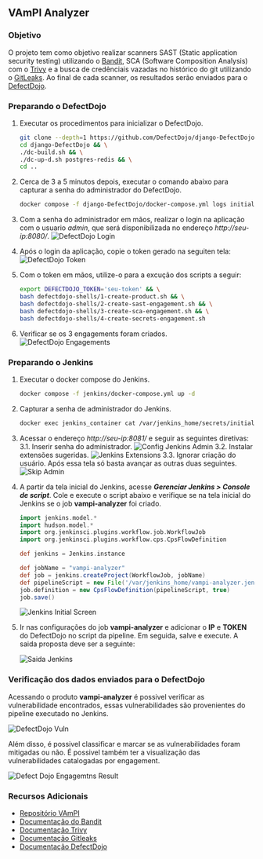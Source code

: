 ## VAmPI Analyzer

### Objetivo
O projeto tem como objetivo realizar scanners SAST (Static application security testing) utilizando o [Bandit](https://bandit.readthedocs.io/en/latest/), SCA (Software Composition Analysis) com o [Trivy](https://trivy.dev/) e a busca de credênciais vazadas no histórico do git utilizando o [GitLeaks](https://gitleaks.io/). Ao final de cada scanner, os resultados serão enviados para o [DefectDojo](https://docs.defectdojo.com/).


### Preparando o DefectDojo

 1. Executar os procedimentos para inicializar o DefectDojo.

    ```bash
    git clone --depth=1 https://github.com/DefectDojo/django-DefectDojo && \
    cd django-DefectDojo && \
    ./dc-build.sh && \
    ./dc-up-d.sh postgres-redis && \
    cd ..
    ```

2. Cerca de 3 a 5 minutos depois, executar o comando abaixo para capturar a senha do administrador do DefectDojo.
    ```bash
    docker compose -f django-DefectDojo/docker-compose.yml logs initializer | grep "Admin password:"
    ```
3. Com a senha do administrador em mãos, realizar o login na aplicação com o usuario *admin*, que será disponibilizada no endereço *http://seu-ip:8080/*.
![DefectDojo Login](/assets/defectdojo-login.png)


4. Após o login da aplicação, copie o token gerado na seguiten tela:
    ![DefectDojo Token](assets/defectdojo-token.png)

5. Com o token em mãos, utilize-o para a excução dos scripts a seguir:
    ```bash
    export DEFECTDOJO_TOKEN='seu-token' && \
    bash defectdojo-shells/1-create-product.sh && \
    bash defectdojo-shells/2-create-sast-engagement.sh && \
    bash defectdojo-shells/3-create-sca-engagement.sh && \
    bash defectdojo-shells/4-create-secrets-engagement.sh
    ```
6. Verificar se os 3 engagements foram criados.
![DefectDojo Engagements](assets/defectdojo-engagements.png)

### Preparando o Jenkins
1. Executar o docker compose do Jenkins.
    ```bash
    docker compose -f jenkins/docker-compose.yml up -d
    ```
2. Capturar a senha de administrador do Jenkins.
    ```bash
    docker exec jenkins_container cat /var/jenkins_home/secrets/initialAdminPassword
    ```
3. Acessar o endereço *http://seu-ip:8081/* e seguir as seguintes diretivas:
3.1. Inserir senha do administrador.
![Config Jenkins Admin](/assets/jenkins-pwd-admin.png)
3.2. Instalar extensões sugeridas.
![Jenkins Extensions](/assets/jenkins-extensions.png)
3.3. Ignorar criação do usuário. Após essa tela só basta avançar as outras duas seguintes.
![Skip Admin](/assets/jenkins-skip-admin.png)

4. A partir da tela inicial do Jenkins, acesse ***Gerenciar Jenkins > Console de script***. Cole e execute o script abaixo e verifique se na tela inicial do Jenkins se o job **vampi-analyzer** foi criado.
    ```groovy
    import jenkins.model.*
    import hudson.model.*
    import org.jenkinsci.plugins.workflow.job.WorkflowJob
    import org.jenkinsci.plugins.workflow.cps.CpsFlowDefinition

    def jenkins = Jenkins.instance

    def jobName = "vampi-analyzer"
    def job = jenkins.createProject(WorkflowJob, jobName)
    def pipelineScript = new File('/var/jenkins_home/vampi-analyzer.jenkinsfile').text
    job.definition = new CpsFlowDefinition(pipelineScript, true)
    job.save()
    ```
    ![Jenkins Initial Screen](/assets/jenkins-initial-screen.png)

5. Ir nas configurações do job **vampi-analyzer** e adicionar o **IP** e **TOKEN** do DefectDojo no script da pipeline. Em seguida, salve e execute. A saida proposta deve ser a seguinte:


    ![Saida Jenkins](/assets/jenkins-success.png)

### Verificação dos dados enviados para o DefectDojo

Acessando o produto **vampi-analyzer** é possivel verificar as vulnerabilidade encontrados, essas vulnerabilidades são provenientes do pipeline executado no Jenkins.

![DefectDojo Vuln](/assets/defectdojo-vuln.png)

Além disso, é possivel classificar e marcar se as vulnerabilidades foram mitigadas ou não. É possivel também ter a visualização das vulnerabilidades catalogadas por engagement.

![Defect Dojo Engagemtns Result](/assets/defectdojo-engagements-result.png)


### Recursos Adicionais

- [Repositório VAmPI](https://github.com/erev0s/VAmPI.git)
- [Documentação do Bandit](https://bandit.readthedocs.io/en/latest/)
- [Documentação Trivy](https://trivy.dev/)
- [Documentação Gitleaks](https://gitleaks.io/)
- [Documentação DefectDojo](https://docs.defectdojo.com/)